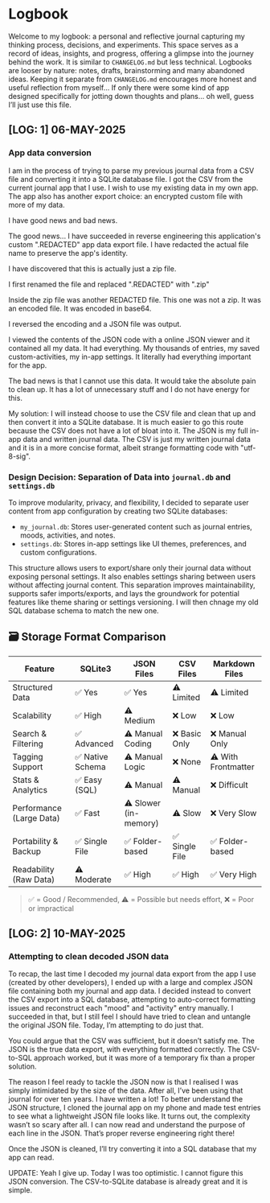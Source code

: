 # Logbook
Welcome to my logbook: a personal and reflective journal capturing my thinking process, decisions, and experiments. This space serves as a record of ideas, insights, and progress, offering a glimpse into the journey behind the work. It is similar to `CHANGELOG.md` but less technical. Logbooks are looser by nature: notes, drafts, brainstorming and many abandoned ideas. Keeping it separate from `CHANGELOG.md` encourages more honest and useful reflection from myself... If only there were some kind of app designed specifically for jotting down thoughts and plans... oh well, guess I’ll just use this file.

## [LOG: 1] 06-MAY-2025
### **App data conversion**
I am in the process of trying to parse my previous journal data from a CSV file and converting it into a SQLite database file. I got the CSV from the current journal app that I use. I wish to use my existing data in my own app. The app also has another export choice: an encrypted custom file with more of my data.

I have good news and bad news.

The good news...
I have succeeded in reverse engineering this application's custom ".REDACTED" app data export file. I have redacted the actual file name to preserve the app's identity.

I have discovered that this is actually just a zip file.

I first renamed the file and replaced ".REDACTED" with ".zip"

Inside the zip file was another REDACTED file. This one was not a zip. It was an encoded file. It was encoded in base64.

I reversed the encoding and a JSON file was output.

I viewed the contents of the JSON code with a online JSON viewer and it contained all my data. It had everything. My thousands of entries, my saved custom-activities, my in-app settings. It literally had everything important for the app.

The bad news is that I cannot use this data. It would take the absolute pain to clean up. It has a lot of unnecessary stuff and I do not have energy for this.

My solution: I will instead choose to use the CSV file and clean that up and then convert it into a SQLite database. It is much easier to go this route because the CSV does not have a lot of bloat into it. The JSON is my full in-app data and written journal data. The CSV is just my written journal data and it is in a more concise format, albeit strange formatting code with "utf-8-sig".

### **Design Decision: Separation of Data into `journal.db` and `settings.db`**

To improve modularity, privacy, and flexibility, I decided to separate user content from app configuration by creating two SQLite databases:

* `my_journal.db`: Stores user-generated content such as journal entries, moods, activities, and notes.
* `settings.db`: Stores in-app settings like UI themes, preferences, and custom configurations.

This structure allows users to export/share only their journal data without exposing personal settings. It also enables settings sharing between users without affecting journal content. This separation improves maintainability, supports safer imports/exports, and lays the groundwork for potential features like theme sharing or settings versioning.  I will then chnage my old SQL database schema to match the new one.

## 🗃️ Storage Format Comparison

| Feature               | SQLite3        | JSON Files      | CSV Files       | Markdown Files   |
|-----------------------|----------------|------------------|------------------|------------------|
| Structured Data       | ✅ Yes         | ✅ Yes           | ⚠️ Limited       | ⚠️ Limited       |
| Scalability           | ✅ High        | ⚠️ Medium        | ❌ Low           | ❌ Low           |
| Search & Filtering    | ✅ Advanced    | ⚠️ Manual Coding | ❌ Basic Only    | ❌ Manual Only   |
| Tagging Support       | ✅ Native Schema | ⚠️ Manual Logic | ❌ None          | ⚠️ With Frontmatter |
| Stats & Analytics     | ✅ Easy (SQL)  | ⚠️ Manual        | ⚠️ Manual        | ❌ Difficult     |
| Performance (Large Data) | ✅ Fast    | ⚠️ Slower (in-memory) | ⚠️ Slow         | ❌ Very Slow     |
| Portability & Backup  | ✅ Single File | ✅ Folder-based  | ✅ Single File   | ✅ Folder-based  |
| Readability (Raw Data)| ⚠️ Moderate   | ✅ High          | ✅ High          | ✅ Very High     |

> ✅ = Good / Recommended, ⚠️ = Possible but needs effort, ❌ = Poor or impractical

## [LOG: 2] 10-MAY-2025
### **Attempting to clean decoded JSON data**
To recap, the last time I decoded my journal data export from the app I use (created by other developers), I ended up with a large and complex JSON file containing both my journal and app data. I decided instead to convert the CSV export into a SQL database, attempting to auto-correct formatting issues and reconstruct each "mood" and "activity" entry manually. I succeeded in that, but I still feel I should have tried to clean and untangle the original JSON file. Today, I’m attempting to do just that.

You could argue that the CSV was sufficient, but it doesn’t satisfy me. The JSON is the true data export, with everything formatted correctly. The CSV-to-SQL approach worked, but it was more of a temporary fix than a proper solution.

The reason I feel ready to tackle the JSON now is that I realised I was simply intimidated by the size of the data. After all, I’ve been using that journal for over ten years. I have written a lot! To better understand the JSON structure, I cloned the journal app on my phone and made test entries to see what a lightweight JSON file looks like. It turns out, the complexity wasn’t so scary after all. I can now read and understand the purpose of each line in the JSON. That’s proper reverse engineering right there!

Once the JSON is cleaned, I’ll try converting it into a SQL database that my app can read.

UPDATE: Yeah I give up. Today I was too optimistic. I cannot figure this JSON conversion. The CSV-to-SQLite database is already great and it is simple.